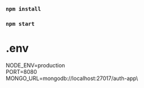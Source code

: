 ### `npm install`

### `npm start`


# .env
NODE_ENV=production\
PORT=8080\
MONGO_URL=mongodb://localhost:27017/auth-app\
